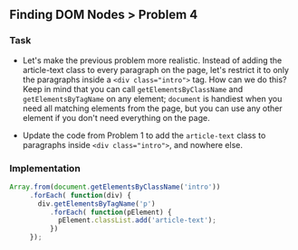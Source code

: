 ## Finding DOM Nodes > Problem 4

### Task
- Let's make the previous problem more realistic. Instead of adding the article-text class to every paragraph on the page, let's restrict it to only the paragraphs inside a `<div class="intro">` tag. How can we do this? Keep in mind that you can call `getElementsByClassName` and `getElementsByTagName` on any element; `document` is handiest when you need all matching elements from the page, but you can use any other element if you don't need everything on the page.

- Update the code from Problem 1 to add the `article-text` class to paragraphs inside `<div class="intro">`, and nowhere else.

### Implementation
```js
Array.from(document.getElementsByClassName('intro'))
     .forEach( function(div) {
       div.getElementsByTagName('p')
          .forEach( function(pElement) {
            pElement.classList.add('article-text');
          })
     });
```
